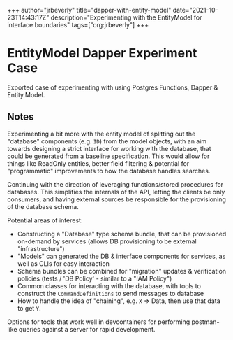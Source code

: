 +++
author="jrbeverly"
title="dapper-with-entity-model"
date="2021-10-23T14:43:17Z"
description="Experimenting with the EntityModel for interface boundaries"
tags=["org:jrbeverly"]
+++

# EntityModel Dapper Experiment Case

Exported case of experimenting with using Postgres Functions, Dapper & Entity.Model.

## Notes

Experimenting a bit more with the entity model of splitting out the "database" components (e.g. `ID`) from the model objects, with an aim towards designing a strict interface for working with the database, that could be generated from a baseline specification. This would allow for things like ReadOnly entities, better field filtering & potential for "programmatic" improvements to how the database handles searches.

Continuing with the direction of leveraging functions/stored procedures for databases. This simplifies the internals of the API, letting the clients be only consumers, and having external sources be responsible for the provisioning of the database schema.

Potential areas of interest:

- Constructing a "Database" type schema bundle, that can be provisioned on-demand by services (allows DB provisioning to be external "infrastructure")
- "Models" can generated the DB & interface components for services, as well as CLIs for easy interaction
- Schema bundles can be combined for "migration" updates & verification policies (tests / 'DB Policy' - similar to a "IAM Policy") 
- Common classes for interacting with the database, with tools to construct the `CommandDefinitions` to send messages to database
- How to handle the idea of "chaining", e.g. `X` => Data, then use that data to get `Y`.


Options for tools that work well in devcontainers for performing postman-like queries against a server for rapid development.
